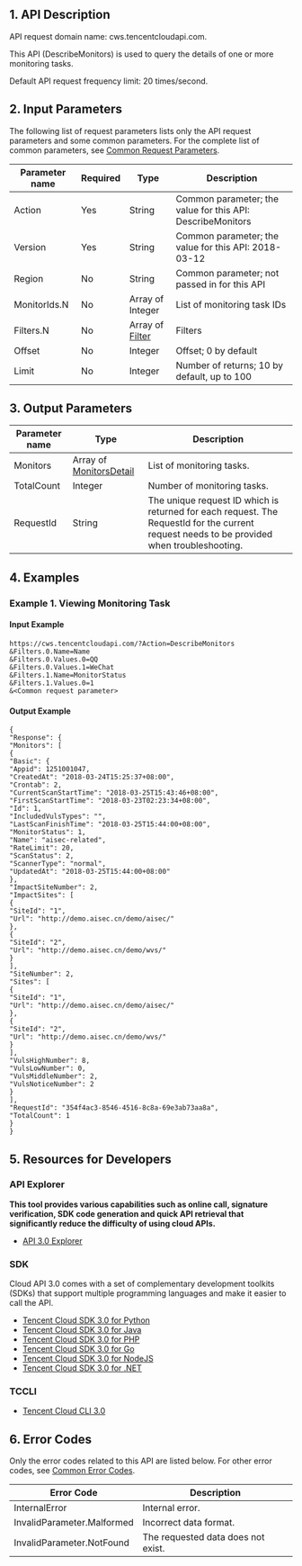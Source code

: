 ## 1. API Description
API request domain name: cws.tencentcloudapi.com.

This API (DescribeMonitors) is used to query the details of one or more monitoring tasks.

Default API request frequency limit: 20 times/second.



## 2. Input Parameters

The following list of request parameters lists only the API request parameters and some common parameters. For the complete list of common parameters, see [Common Request Parameters](/document/api/692/16736).

| Parameter name | Required | Type | Description |
|---------|---------|---------|---------|
| Action | Yes | String | Common parameter; the value for this API: DescribeMonitors |
| Version | Yes | String | Common parameter; the value for this API: 2018-03-12 |
| Region | No | String | Common parameter; not passed in for this API |
| MonitorIds.N | No | Array of Integer | List of monitoring task IDs |
| Filters.N | No | Array of [Filter](/document/api/692/16759#Filter) | Filters |
| Offset | No | Integer | Offset; 0 by default |
| Limit | No | Integer | Number of returns; 10 by default, up to 100 |

## 3. Output Parameters

| Parameter name | Type | Description |
|---------|---------|---------|
| Monitors | Array of [MonitorsDetail](/document/api/692/16759#MonitorsDetail) | List of monitoring tasks. |
| TotalCount | Integer | Number of monitoring tasks. |
| RequestId | String | The unique request ID which is returned for each request. The RequestId for the current request needs to be provided when troubleshooting. |

## 4. Examples

### Example 1. Viewing Monitoring Task

#### Input Example

```
https://cws.tencentcloudapi.com/?Action=DescribeMonitors
&Filters.0.Name=Name
&Filters.0.Values.0=QQ
&Filters.0.Values.1=WeChat
&Filters.1.Name=MonitorStatus
&Filters.1.Values.0=1
&<Common request parameter>
```

#### Output Example

```
{
"Response": {
"Monitors": [
{
"Basic": {
"Appid": 1251001047,
"CreatedAt": "2018-03-24T15:25:37+08:00",
"Crontab": 2,
"CurrentScanStartTime": "2018-03-25T15:43:46+08:00",
"FirstScanStartTime": "2018-03-23T02:23:34+08:00",
"Id": 1,
"IncludedVulsTypes": "",
"LastScanFinishTime": "2018-03-25T15:44:00+08:00",
"MonitorStatus": 1,
"Name": "aisec-related",
"RateLimit": 20,
"ScanStatus": 2,
"ScannerType": "normal",
"UpdatedAt": "2018-03-25T15:44:00+08:00"
},
"ImpactSiteNumber": 2,
"ImpactSites": [
{
"SiteId": "1",
"Url": "http://demo.aisec.cn/demo/aisec/"
},
{
"SiteId": "2",
"Url": "http://demo.aisec.cn/demo/wvs/"
}
],
"SiteNumber": 2,
"Sites": [
{
"SiteId": "1",
"Url": "http://demo.aisec.cn/demo/aisec/"
},
{
"SiteId": "2",
"Url": "http://demo.aisec.cn/demo/wvs/"
}
],
"VulsHighNumber": 8,
"VulsLowNumber": 0,
"VulsMiddleNumber": 2,
"VulsNoticeNumber": 2
}
],
"RequestId": "354f4ac3-8546-4516-8c8a-69e3ab73aa8a",
"TotalCount": 1
}
}
```


## 5. Resources for Developers

### API Explorer

**This tool provides various capabilities such as online call, signature verification, SDK code generation and quick API retrieval that significantly reduce the difficulty of using cloud APIs.**

* [API 3.0 Explorer](https://console.cloud.tencent.com/api/explorer)

### SDK

Cloud API 3.0 comes with a set of complementary development toolkits (SDKs) that support multiple programming languages and make it easier to call the API.

* [Tencent Cloud SDK 3.0 for Python](https://github.com/TencentCloud/tencentcloud-sdk-python)
* [Tencent Cloud SDK 3.0 for Java](https://github.com/TencentCloud/tencentcloud-sdk-java)
* [Tencent Cloud SDK 3.0 for PHP](https://github.com/TencentCloud/tencentcloud-sdk-php)
* [Tencent Cloud SDK 3.0 for Go](https://github.com/TencentCloud/tencentcloud-sdk-go)
* [Tencent Cloud SDK 3.0 for NodeJS](https://github.com/TencentCloud/tencentcloud-sdk-nodejs)
* [Tencent Cloud SDK 3.0 for .NET](https://github.com/TencentCloud/tencentcloud-sdk-dotnet)

### TCCLI

* [Tencent Cloud CLI 3.0](https://cloud.tencent.com/document/product/440/6176)

## 6. Error Codes

Only the error codes related to this API are listed below. For other error codes, see [Common Error Codes](/document/api/692/16738#.E5.85.AC.E5.85.B1.E9.94.99.E8.AF.AF.E7.A0.81).

| Error Code | Description |
|---------|---------|
| InternalError | Internal error. |
| InvalidParameter.Malformed | Incorrect data format. |
| InvalidParameter.NotFound | The requested data does not exist. |

